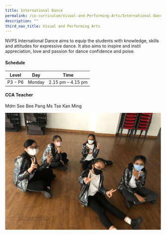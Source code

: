 ```yaml
---
title: International Dance
permalink: /co-curriculum/Visual-and-Performing-Arts/International-Dance/
description: ""
third_nav_title: Visual and Performing Arts
---
```

NVPS International Dance aims to equip the students with knowledge, skills and attitudes for expressive dance. It also aims to inspire and instil appreciation, love and passion for dance confidence and poise.

#### **Schedule**

| Level 	| Day 	| Time 	|
|:---:	|:---:	|:---:	|
| P3 - P6 	| Monday 	| 2.15 pm – 4.15 pm 	|

#### **CCA Teacher**


Mdm See Bee Pang
Ms Tse Kan Ming

![](/images/Co%20Curriculum/International%20Dance/2020%20year%20end%20perf%20recording%203.png)